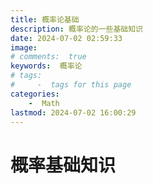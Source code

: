 ```yaml
---
title: 概率论基础
description: 概率论的一些基础知识
date: 2024-07-02 02:59:33
image:  
# comments:  true
keywords:  概率论
# tags:
#     -  tags for this page
categories:
    -  Math
lastmod: 2024-07-02 16:00:29
---
```


# 概率基础知识
